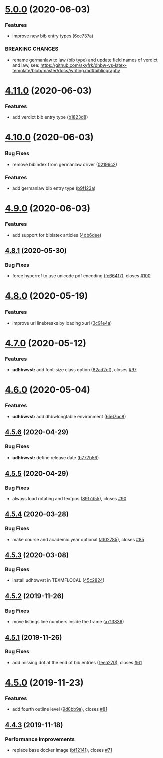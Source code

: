 # [5.0.0](https://github.com/skyfrk/dhbw-vs-latex-template/compare/v4.11.0...v5.0.0) (2020-06-03)


### Features

* improve new bib entry types ([6cc737a](https://github.com/skyfrk/dhbw-vs-latex-template/commit/6cc737a6a114d2555f7425d3dcc8f76f7d8f5534))


### BREAKING CHANGES

* rename germanlaw to law (bib type) and update field names of verdict and law, see:
https://github.com/skyfrk/dhbw-vs-latex-template/blob/master/docs/writing.md#bibliography

# [4.11.0](https://github.com/skyfrk/dhbw-vs-latex-template/compare/v4.10.0...v4.11.0) (2020-06-03)


### Features

* add verdict bib entry type ([b1823d8](https://github.com/skyfrk/dhbw-vs-latex-template/commit/b1823d81a763bfc88a5791f962d6ccaf50ea1752))

# [4.10.0](https://github.com/skyfrk/dhbw-vs-latex-template/compare/v4.9.0...v4.10.0) (2020-06-03)


### Bug Fixes

* remove bibindex from germanlaw driver ([02196c2](https://github.com/skyfrk/dhbw-vs-latex-template/commit/02196c271dbfc30fb04f32c3cbb134f8e4b70628))


### Features

* add germanlaw bib entry type ([b9f123a](https://github.com/skyfrk/dhbw-vs-latex-template/commit/b9f123a3bfcdc522c689f4954f0f1dedff675cc8))

# [4.9.0](https://github.com/skyfrk/dhbw-vs-latex-template/compare/v4.8.1...v4.9.0) (2020-06-03)


### Features

* add support for biblatex articles ([4db6dee](https://github.com/skyfrk/dhbw-vs-latex-template/commit/4db6dee48b93437ef7830c7f82e9f958e49fcd33))

## [4.8.1](https://github.com/skyfrk/dhbw-vs-latex-template/compare/v4.8.0...v4.8.1) (2020-05-30)


### Bug Fixes

* force hyperref to use unicode pdf encoding ([fc66417](https://github.com/skyfrk/dhbw-vs-latex-template/commit/fc66417853df09941d18787f108cba89c392eee6)), closes [#100](https://github.com/skyfrk/dhbw-vs-latex-template/issues/100)

# [4.8.0](https://github.com/skyfrk/dhbw-vs-latex-template/compare/v4.7.0...v4.8.0) (2020-05-19)


### Features

* improve url linebreaks by loading xurl ([3c91e4a](https://github.com/skyfrk/dhbw-vs-latex-template/commit/3c91e4afe62e399e04a59ad2b17c6f8aac32a54a))

# [4.7.0](https://github.com/skyfrk/dhbw-vs-latex-template/compare/v4.6.0...v4.7.0) (2020-05-12)


### Features

* **udhbwvst:** add font-size class option ([82ad2cf](https://github.com/skyfrk/dhbw-vs-latex-template/commit/82ad2cf48987eb2791c5c7de254bd239ce2beae5)), closes [#97](https://github.com/skyfrk/dhbw-vs-latex-template/issues/97)

# [4.6.0](https://github.com/skyfrk/dhbw-vs-latex-template/compare/v4.5.6...v4.6.0) (2020-05-04)


### Features

* **udhbwvst:** add dhbwlongtable environment ([6567bc8](https://github.com/skyfrk/dhbw-vs-latex-template/commit/6567bc81c1279cf4e7e040a4c1babb2af0b71f6a))

## [4.5.6](https://github.com/skyfrk/dhbw-vs-latex-template/compare/v4.5.5...v4.5.6) (2020-04-29)


### Bug Fixes

* **udhbwvst:** define release date ([b777b56](https://github.com/skyfrk/dhbw-vs-latex-template/commit/b777b56c4a2aeacf158491ad75fc8dbcd2dc7ab2))

## [4.5.5](https://github.com/skyfrk/dhbw-vs-latex-template/compare/v4.5.4...v4.5.5) (2020-04-29)


### Bug Fixes

* always load rotating and textpos ([89f7d55](https://github.com/skyfrk/dhbw-vs-latex-template/commit/89f7d55360bb0bede39a464a9b482db065807de8)), closes [#90](https://github.com/skyfrk/dhbw-vs-latex-template/issues/90)

## [4.5.4](https://github.com/skyfrk/dhbw-vs-latex-template/compare/v4.5.3...v4.5.4) (2020-03-28)


### Bug Fixes

* make course and academic year optional ([a102785](https://github.com/skyfrk/dhbw-vs-latex-template/commit/a102785294626c661618bbb7e799360d675030ed)), closes [#85](https://github.com/skyfrk/dhbw-vs-latex-template/issues/85)

## [4.5.3](https://github.com/skyfrk/dhbw-vs-latex-template/compare/v4.5.2...v4.5.3) (2020-03-08)


### Bug Fixes

* install udhbwvst in TEXMFLOCAL ([45c2824](https://github.com/skyfrk/dhbw-vs-latex-template/commit/45c2824bf2b09ea27ab83b4aa47789717435efde))

## [4.5.2](https://github.com/skyfrk/dhbw-vs-latex-template/compare/v4.5.1...v4.5.2) (2019-11-26)


### Bug Fixes

* move listings line numbers inside the frame ([a713836](https://github.com/skyfrk/dhbw-vs-latex-template/commit/a713836db057b62eeb293ededbdf0759cf766314))

## [4.5.1](https://github.com/skyfrk/dhbw-vs-latex-template/compare/v4.5.0...v4.5.1) (2019-11-26)


### Bug Fixes

* add missing dot at the end of bib entries ([1eea270](https://github.com/skyfrk/dhbw-vs-latex-template/commit/1eea27075f05fd1075913d6244672d292f250b44)), closes [#61](https://github.com/skyfrk/dhbw-vs-latex-template/issues/61)

# [4.5.0](https://github.com/skyfrk/dhbw-vs-latex-template/compare/v4.4.3...v4.5.0) (2019-11-23)


### Features

* add fourth outline level ([9d8bb9a](https://github.com/skyfrk/dhbw-vs-latex-template/commit/9d8bb9a66e808423a83ccdc31fd1bc6b3cc42a54)), closes [#81](https://github.com/skyfrk/dhbw-vs-latex-template/issues/81)

## [4.4.3](https://github.com/skyfrk/dhbw-vs-latex-template/compare/v4.4.2...v4.4.3) (2019-11-18)


### Performance Improvements

* replace base docker image ([bf12141](https://github.com/skyfrk/dhbw-vs-latex-template/commit/bf1214141490c26f364c4257af275f11dd294b71)), closes [#71](https://github.com/skyfrk/dhbw-vs-latex-template/issues/71)
